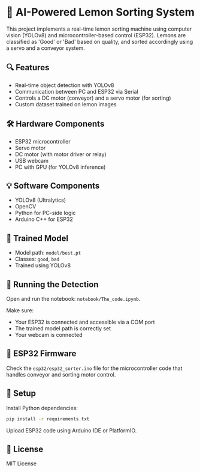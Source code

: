 # 🍋 AI-Powered Lemon Sorting System

This project implements a real-time lemon sorting machine using computer vision (YOLOv8) and microcontroller-based control (ESP32). Lemons are classified as 'Good' or 'Bad' based on quality, and sorted accordingly using a servo and a conveyor system.

## 🔍 Features

- Real-time object detection with YOLOv8
- Communication between PC and ESP32 via Serial
- Controls a DC motor (conveyor) and a servo motor (for sorting)
- Custom dataset trained on lemon images

## 🛠 Hardware Components

- ESP32 microcontroller
- Servo motor
- DC motor (with motor driver or relay)
- USB webcam
- PC with GPU (for YOLOv8 inference)

## 💡 Software Components

- YOLOv8 (Ultralytics)
- OpenCV
- Python for PC-side logic
- Arduino C++ for ESP32

## 🧠 Trained Model

- Model path: `model/best.pt`
- Classes: `good`, `bad`
- Trained using YOLOv8

## 🧪 Running the Detection

Open and run the notebook: `notebook/The_code.ipynb`.

Make sure:
- Your ESP32 is connected and accessible via a COM port
- The trained model path is correctly set
- Your webcam is connected

## 🔌 ESP32 Firmware

Check the `esp32/esp32_sorter.ino` file for the microcontroller code that handles conveyor and sorting motor control.

## 🧰 Setup

Install Python dependencies:

```bash
pip install -r requirements.txt
```

Upload ESP32 code using Arduino IDE or PlatformIO.

## 📄 License

MIT License
